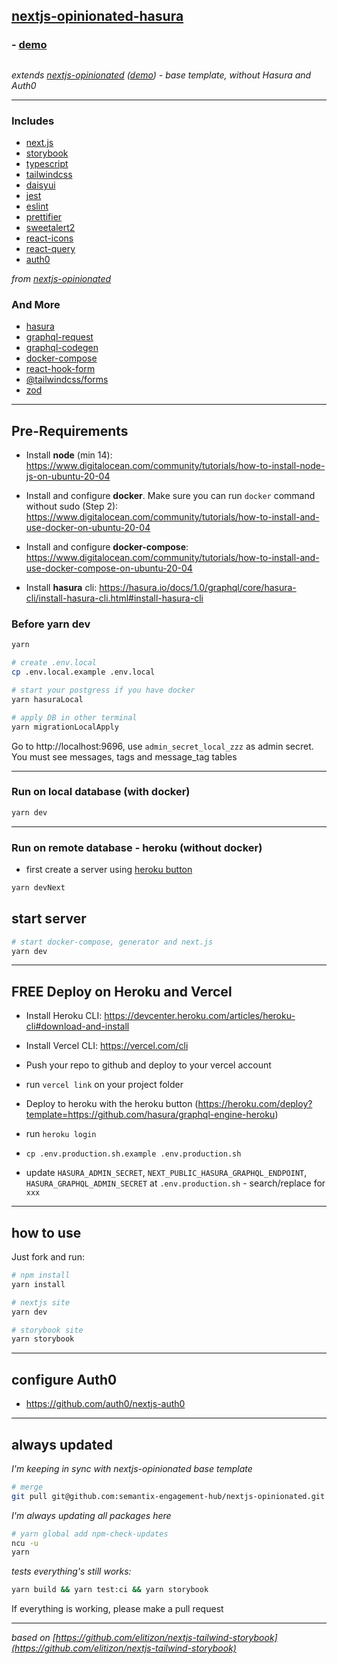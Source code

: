 ## [nextjs-opinionated-hasura](https://github.com/saitodisse/nextjs-opinionated-hasura)

### - [demo](https://nextjs-opinionated-hasura.vercel.app/)

## <!-- ### - [storybook](https://main--60d0b5d829870700396e0a3b.chromatic.com) -->

_extends [nextjs-opinionated](https://github.com/saitodisse/nextjs-opinionated) ([demo](https://nextjs-opinionated.vercel.app/)) - base template, without Hasura and Auth0_

---

### Includes

- [next.js](https://nextjs.org/)
- [storybook](https://storybook.js.org/)
- [typescript](https://www.typescriptlang.org/)
- [tailwindcss](https://tailwindcss.com/)
- [daisyui](https://daisyui.com/)
- [jest](https://jestjs.io/)
- [eslint](https://eslint.org/)
- [prettifier](https://prettier.io/)
- [sweetalert2](https://sweetalert2.github.io/)
- [react-icons](https://react-icons.github.io/react-icons/)
- [react-query](https://react-query.tanstack.com/)
- [auth0](https://auth0.com/)

_from [nextjs-opinionated](https://github.com/saitodisse/nextjs-opinionated)_

### And More

- [hasura](https://hasura.io/)
- [graphql-request](https://github.com/prisma-labs/graphql-request)
- [graphql-codegen](https://www.graphql-code-generator.com/)
- [docker-compose](https://docs.docker.com/compose/)
- [react-hook-form](https://react-hook-form.com/)
- [@tailwindcss/forms](https://github.com/tailwindlabs/tailwindcss-forms)
- [zod](https://github.com/colinhacks/zod)

---

## Pre-Requirements

- Install **node** (min 14): https://www.digitalocean.com/community/tutorials/how-to-install-node-js-on-ubuntu-20-04

- Install and configure **docker**. Make sure you can run `docker` command without sudo (Step 2): https://www.digitalocean.com/community/tutorials/how-to-install-and-use-docker-on-ubuntu-20-04

- Install and configure **docker-compose**: https://www.digitalocean.com/community/tutorials/how-to-install-and-use-docker-compose-on-ubuntu-20-04

- Install **hasura** cli: https://hasura.io/docs/1.0/graphql/core/hasura-cli/install-hasura-cli.html#install-hasura-cli

### Before yarn dev

```sh
yarn

# create .env.local
cp .env.local.example .env.local

# start your postgress if you have docker
yarn hasuraLocal

# apply DB in other terminal
yarn migrationLocalApply
```

Go to http://localhost:9696, use `admin_secret_local_zzz` as admin secret. You must see messages, tags and message_tag tables

---

### Run on local database (with docker)

```sh
yarn dev
```

---

### Run on remote database - heroku (without docker)

- first create a server using [heroku button](https://heroku.com/deploy?template=https://github.com/hasura/graphql-engine-heroku)

```sh
yarn devNext
```

## start server

```sh
# start docker-compose, generator and next.js
yarn dev
```

---

## FREE Deploy on Heroku and Vercel

- Install Heroku CLI: https://devcenter.heroku.com/articles/heroku-cli#download-and-install
- Install Vercel CLI: https://vercel.com/cli
- Push your repo to github and deploy to your vercel account
- run `vercel link` on your project folder

- Deploy to heroku with the heroku button (https://heroku.com/deploy?template=https://github.com/hasura/graphql-engine-heroku)
- run `heroku login`

- `cp .env.production.sh.example .env.production.sh`
- update `HASURA_ADMIN_SECRET`, `NEXT_PUBLIC_HASURA_GRAPHQL_ENDPOINT`, `HASURA_GRAPHQL_ADMIN_SECRET` at `.env.production.sh` - search/replace for `xxx`

---

## how to use

Just fork and run:

```sh
# npm install
yarn install

# nextjs site
yarn dev

# storybook site
yarn storybook
```

---

## configure Auth0

- https://github.com/auth0/nextjs-auth0

---

## always updated

_I'm keeping in sync with nextjs-opinionated base template_

```sh
# merge
git pull git@github.com:semantix-engagement-hub/nextjs-opinionated.git main
```

_I'm always updating all packages here_

```sh
# yarn global add npm-check-updates
ncu -u
yarn
```

_tests everything's still works:_

```sh
yarn build && yarn test:ci && yarn storybook
```

If everything is working, please make a pull request

---

_based on [https://github.com/elitizon/nextjs-tailwind-storybook](https://github.com/elitizon/nextjs-tailwind-storybook)_
